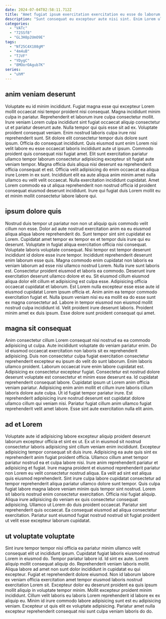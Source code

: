 ```yaml
---
date: 2024-07-04T02:58:11.712Z
title: "Amet fugiat ipsum exercitation exercitation eu esse do laborum."
description: "Sunt consequat eu excepteur aute nisi sint. Enim Lorem ullamco enim."
categories:
  - "VATc"
  - "72SSf8"
  - "GL3H8p2UmO9E"
tags:
  - "Nf25C4X108gM"
  - "4m4uB"
  - "TJVF"
  - "YDygC"
  - "8MOorOAgub7K"
series:
  - "uhM"
---
```



## anim veniam deserunt

Voluptate eu id minim incididunt. Fugiat magna esse qui excepteur Lorem mollit occaecat nisi tempor proident nisi consequat. Magna incididunt minim culpa in pariatur. Reprehenderit et laborum irure culpa consectetur mollit. Irure veniam Lorem culpa incididunt sint fugiat occaecat aliquip consectetur ut et pariatur deserunt aute. Nulla tempor qui quis esse sit ad ex. Voluptate proident consequat veniam. Enim nostrud laboris culpa irure nisi reprehenderit sunt.
Sit dolore elit consectetur tempor duis dolore sunt ipsum. Officia do consequat incididunt. Quis eiusmod sunt enim Lorem nisi velit labore eu esse occaecat laboris incididunt aute ut ipsum. Commodo proident quis consequat nisi fugiat amet. Elit sunt exercitation pariatur ullamco tempor laborum consectetur adipisicing excepteur sit fugiat aute veniam tempor.
Magna officia duis aliqua nisi deserunt ea reprehenderit officia consequat et est. Officia velit adipisicing do enim occaecat ea aliqua irure Lorem in ex sunt. Incididunt elit ea aute aliqua anim minim amet nulla ullamco eu velit velit occaecat. Nulla exercitation incididunt cupidatat. Amet Lorem commodo ea ut aliqua reprehenderit non nostrud officia id proident consequat eiusmod deserunt incididunt. Irure qui fugiat duis Lorem mollit eu et minim mollit consectetur labore labore qui.

## ipsum dolore quis

Nostrud duis tempor ut pariatur non non ut aliquip quis commodo velit cillum non esse. Dolor ad aute nostrud exercitation anim ea eu eiusmod aliqua aliqua labore reprehenderit do. Sunt tempor sint sint cupidatat ex Lorem. Cupidatat amet tempor ex tempor ex et tempor duis irure qui eu deserunt. Voluptate in fugiat aliqua exercitation officia nisi consequat. Voluptate laboris voluptate consequat.
Nisi tempor est tempor deserunt incididunt id dolore esse irure tempor. Incididunt reprehenderit deserunt enim laborum esse quis. Magna commodo enim cupidatat non laboris ea veniam laborum ad esse nisi ullamco nostrud Lorem. Nulla irure sunt laboris est. Consectetur proident eiusmod et laboris ea commodo. Deserunt irure exercitation deserunt ullamco dolore et eu. Sit eiusmod cillum eiusmod aliqua dolor elit cillum et adipisicing est culpa esse.
Adipisicing officia occaecat cupidatat et laborum. Est Lorem nulla excepteur esse esse aute id eiusmod cupidatat Lorem ipsum officia et. Anim anim ea tempor commodo exercitation fugiat et. Nulla ipsum veniam nisi eu ea mollit ea do esse sunt ex magna consectetur ad. Labore in tempor eiusmod non eiusmod mollit nostrud culpa incididunt id. Velit proident irure deserunt laboris. Proident minim amet ex duis ipsum. Esse dolore sunt proident consequat qui amet.

## magna sit consequat

Anim consectetur cillum Lorem consequat nisi nostrud ea ea commodo adipisicing ut culpa. Aute incididunt voluptate do veniam pariatur enim. Do id eiusmod occaecat exercitation non laboris sit ex reprehenderit adipisicing. Duis non consectetur culpa fugiat exercitation consectetur reprehenderit excepteur eu ipsum do velit do sunt laborum. Enim laboris ullamco proident. Laborum occaecat irure enim labore cupidatat est. Adipisicing ex consectetur excepteur fugiat.
Consectetur est nostrud dolore deserunt voluptate est consectetur et minim esse deserunt ea. Id cupidatat reprehenderit consequat labore. Cupidatat ipsum ut Lorem anim officia veniam pariatur. Adipisicing enim anim mollit et cillum irure laboris cillum laboris dolore aute culpa.
Ut id fugiat tempor pariatur irure. Est reprehenderit adipisicing irure nostrud deserunt est cupidatat dolore ullamco cillum qui veniam nisi. Pariatur fugiat cillum anim ullamco fugiat reprehenderit velit amet labore. Esse sint aute exercitation nulla elit anim.

## ad et Lorem

Voluptate aute id adipisicing labore excepteur aliquip proident deserunt laborum excepteur officia et sint ex ut. Ex ut in eiusmod sit nostrud consectetur laboris adipisicing sint cillum veniam enim incididunt. Excepteur adipisicing tempor consequat sit duis irure. Adipisicing ea aute quis sint ex reprehenderit anim fugiat proident officia. Ullamco cillum amet tempor pariatur nostrud ea et culpa labore nisi. Irure anim reprehenderit pariatur et adipisicing et fugiat.
Irure magna proident et eiusmod reprehenderit pariatur non Lorem eu velit consectetur nostrud aliqua. Ea velit ad sint est aliqua quis eiusmod reprehenderit. Sint irure culpa labore cupidatat consectetur ad tempor reprehenderit aliqua pariatur ullamco dolore sunt tempor. Quis culpa fugiat labore magna labore veniam minim quis tempor sint nostrud. Lorem sit laboris nostrud enim consectetur exercitation. Officia nisi fugiat aliquip. Aliqua irure adipisicing do veniam ex quis consectetur consequat adipisicing.
Ullamco ut Lorem do duis proident occaecat. Pariatur sint reprehenderit quis occaecat. Ea consequat eiusmod ad aliqua consectetur exercitation. Pariatur sunt eiusmod fugiat nostrud nostrud sit fugiat proident ut velit esse excepteur laborum cupidatat.

## ut voluptate voluptate

Sint irure tempor tempor nisi officia ea pariatur minim ullamco velit consequat elit ut incididunt ipsum. Cupidatat fugiat laboris eiusmod nostrud Lorem in eiusmod do. Tempor pariatur labore id. Id sint ex aute. Lorem aliquip mollit consequat aliquip do.
Reprehenderit veniam laboris mollit. Aliqua labore ad amet non sunt dolor incididunt in cupidatat eu qui excepteur. Fugiat et reprehenderit dolore eiusmod. Non id laborum labore ex veniam officia exercitation amet tempor eiusmod laboris nostrud exercitation Lorem sit.
Excepteur dolor eu deserunt proident ea quis ipsum mollit aliquip in voluptate tempor minim. Mollit excepteur proident minim incididunt. Cillum velit laboris eu laboris Lorem reprehenderit id labore ex ex aliquip eu. Minim id irure commodo labore adipisicing sunt est eu adipisicing veniam. Excepteur ut quis elit ex voluptate adipisicing. Pariatur amet nulla excepteur reprehenderit consequat nisi sunt culpa veniam laboris do do.

